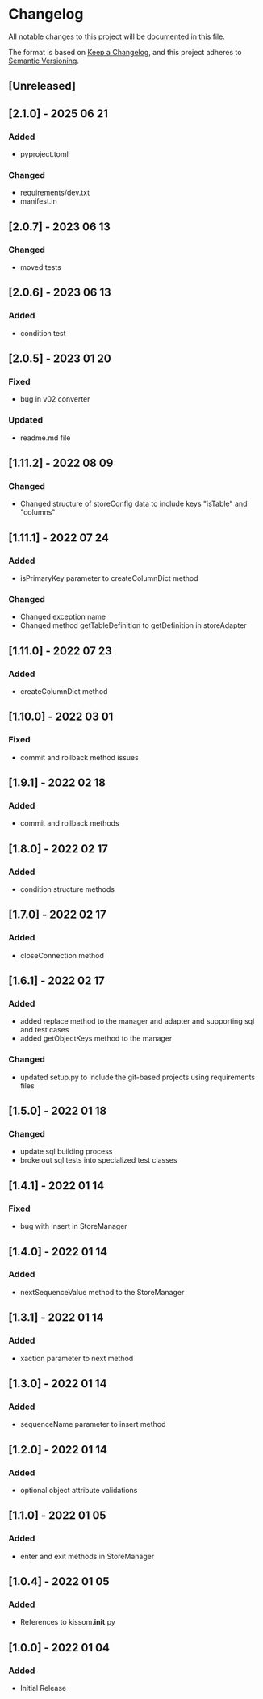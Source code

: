 # Changelog
All notable changes to this project will be documented in this file.

The format is based on [Keep a Changelog](https://keepachangelog.com/en/1.0.0/),
and this project adheres to [Semantic Versioning](https://semver.org/spec/v2.0.0.html).

## [Unreleased]

## [2.1.0] - 2025 06 21
### Added
- pyproject.toml
### Changed
- requirements/dev.txt
- manifest.in

## [2.0.7] - 2023 06 13
### Changed
- moved tests

## [2.0.6] - 2023 06 13
### Added
- condition test

## [2.0.5] - 2023 01 20
### Fixed
- bug in v02 converter
### Updated
- readme.md file

## [1.11.2] - 2022 08 09
### Changed
- Changed structure of storeConfig data to include keys "isTable" and "columns"

## [1.11.1] - 2022 07 24
### Added
- isPrimaryKey parameter to createColumnDict method
### Changed
- Changed exception name
- Changed method getTableDefinition to getDefinition in storeAdapter

## [1.11.0] - 2022 07 23
### Added
- createColumnDict method

## [1.10.0] - 2022 03 01
### Fixed
- commit and rollback method issues

## [1.9.1] - 2022 02 18
### Added
- commit and rollback methods

## [1.8.0] - 2022 02 17
### Added
- condition structure methods

## [1.7.0] - 2022 02 17
### Added
- closeConnection method

## [1.6.1] - 2022 02 17
### Added
- added replace method to the manager and adapter and supporting sql and test cases
- added getObjectKeys method to the manager
### Changed
- updated setup.py to include the git-based projects using requirements files

## [1.5.0] - 2022 01 18
### Changed
- update sql building process
- broke out sql tests into specialized test classes

## [1.4.1] - 2022 01 14
### Fixed
- bug with insert in StoreManager

## [1.4.0] - 2022 01 14
### Added
- nextSequenceValue method to the StoreManager

## [1.3.1] - 2022 01 14
### Added
- xaction parameter to next method

## [1.3.0] - 2022 01 14
### Added
- sequenceName parameter to insert method

## [1.2.0] - 2022 01 14
### Added
- optional object attribute validations

## [1.1.0] - 2022 01 05
### Added
- enter and exit methods in StoreManager

## [1.0.4] - 2022 01 05
### Added
- References to kissom.__init__.py

## [1.0.0] - 2022 01 04
### Added
- Initial Release
